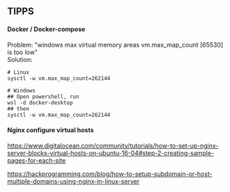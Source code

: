 ## TIPPS
#### Docker / Docker-compose
Problem: "windows max virtual memory areas vm.max_map_count [65530] is too low"  
Solution:
```shell
# Linux
sysctl -w vm.max_map_count=262144

# Windows
## Open powershell, run
wsl -d docker-desktop
## then
sysctl -w vm.max_map_count=262144
```

#### Nginx configure virtual hosts
https://www.digitalocean.com/community/tutorials/how-to-set-up-nginx-server-blocks-virtual-hosts-on-ubuntu-16-04#step-2-creating-sample-pages-for-each-site

https://hackprogramming.com/blog/how-to-setup-subdomain-or-host-multiple-domains-using-nginx-in-linux-server
